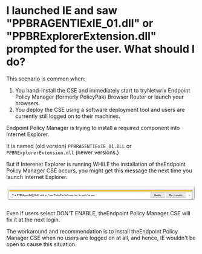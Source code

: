 # I launched IE and saw "PPBRAGENTIExIE_01.dll" or "PPBRExplorerExtension.dll" prompted for the user. What should I do?

This scenario is common when:

1. You hand-install the CSE and immediately start to tryNetwrix Endpoint Policy Manager (formerly
   PolicyPak) Browser Router or launch your browsers.
2. You deploy the CSE using a software deployment tool and users are currently still logged on to
   their machines.

Endpoint Policy Manager is trying to install a required component into Internet Explorer.

It is named (old version) `PPBRAGENTIExIE_01.DLL` or `PPBRExplorerExtension.dll` (newer versions.)

But if Interenet Explorer is running WHILE the installation of theEndpoint Policy Manager CSE
occurs, you might get this message the next time you launch Internet Explorer.

![524_1_unnamed-1](../../../../../../static/img/product_docs/policypak/policypak/troubleshooting/browserrouter/install/524_1_unnamed-1.webp)

Even if users select DON'T ENABLE, theEndpoint Policy Manager CSE will fix it at the next login.

The workaround and recommendation is to install theEndpoint Policy Manager CSE when no users are
logged on at all, and hence, IE wouldn't be open to cause this situation.
